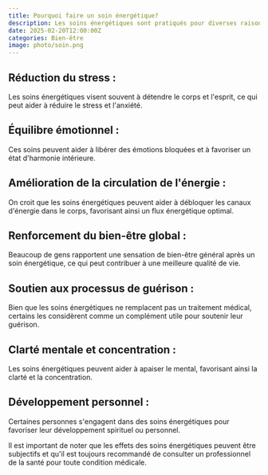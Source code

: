```yaml
---
title: Pourquoi faire un soin énergétique?
description: Les soins énergétiques sont pratiqués pour diverses raisons, et leurs bénéfices peuvent varier d'une personne à l'autre. Voici quelques raisons pour lesquelles les gens choisissent de recevoir des soins énergétiques.
date: 2025-02-20T12:00:00Z
categories: Bien-être
image: photo/soin.png
---
```


## Réduction du stress :

Les soins énergétiques visent souvent à détendre le corps et l'esprit, ce qui peut aider à réduire le stress et l'anxiété.

## Équilibre émotionnel :

Ces soins peuvent aider à libérer des émotions bloquées et à favoriser un état d'harmonie intérieure.

## Amélioration de la circulation de l'énergie :

On croit que les soins énergétiques peuvent aider à débloquer les canaux d'énergie dans le corps, favorisant ainsi un flux énergétique optimal.

## Renforcement du bien-être global :

Beaucoup de gens rapportent une sensation de bien-être général après un soin énergétique, ce qui peut contribuer à une meilleure qualité de vie.

## Soutien aux processus de guérison :

Bien que les soins énergétiques ne remplacent pas un traitement médical, certains les considèrent comme un complément utile pour soutenir leur guérison.

## Clarté mentale et concentration :

Les soins énergétiques peuvent aider à apaiser le mental, favorisant ainsi la clarté et la concentration.

## Développement personnel :

Certaines personnes s'engagent dans des soins énergétiques pour favoriser leur développement spirituel ou personnel.

Il est important de noter que les effets des soins énergétiques peuvent être subjectifs et qu'il est toujours recommandé de consulter un professionnel de la santé pour toute condition médicale.

